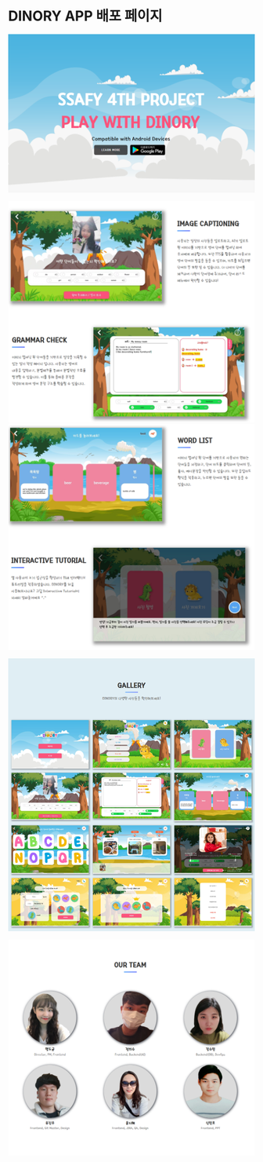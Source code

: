 # DINORY APP 배포 페이지

![image-20210405020151584](README.assets/image-20210405020151584.png)

![image-20210405020033233](README.assets/image-20210405020033233.png)![image-20210405020045596](README.assets/image-20210405020045596.png)

![image-20210405020056454](README.assets/image-20210405020056454.png)

![image-20210405020107222](README.assets/image-20210405020107222.png)